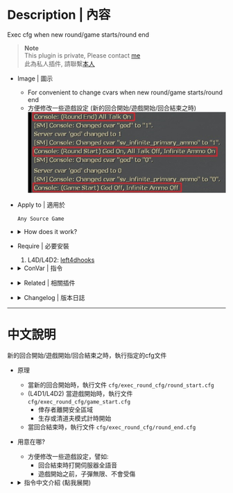# Description | 內容
Exec cfg when new round/game starts/round end

> __Note__ <br/>
This plugin is private, Please contact [me](https://github.com/fbef0102/Game-Private_Plugin#私人插件列表-private-plugins-list)<br/>
此為私人插件, 請聯繫[本人](https://github.com/fbef0102/Game-Private_Plugin#私人插件列表-private-plugins-list)

* Image | 圖示
	* For convenient to change cvars when new round/game starts/round end
	* 方便修改一些遊戲設定 (新的回合開始/遊戲開始/回合結束之時)
	<br/>![exec_round_cfg_1](image/exec_round_cfg_1.jpg)

* Apply to | 適用於
	```
	Any Source Game
	```

* <details><summary>How does it work?</summary>

	* Exec ```cfg/exec_round_cfg/round_start.cfg``` when new round starts
	* (L4D1/L4D2) Exec ```cfg/exec_round_cfg/game_start.cfg``` when game starts
		* Survivors leaving saferoom
		* Survival or Scavenge begins
	* Exec ```cfg/exec_round_cfg/round_end.cfg``` when round ends
	* For convenient to change game settigns, for example:
		* Turn on all talk when round end
		* Enable god mode and infinite ammo before game starts
</details>

* Require | 必要安裝
	1. L4D/L4D2: [left4dhooks](https://forums.alliedmods.net/showthread.php?t=321696)

* <details><summary>ConVar | 指令</summary>

	* cfg/sourcemod/exec_round_cfg.cfg
		```php
		// 0=Plugin off, 1=Plugin on.
		exec_round_cfg_enable "1"

		// File to execute when new round starts
		// file in cfg/exec_round_cfg folder
		exec_round_cfg_start_file "round_start.cfg"

		// Delay to execute file when new round starts
		exec_round_cfg_start_delay "1.5"

		// (L4D1/L4D2) File to execute when game starts (survivors leaving saferoom / survival or scavenge begins) 
		// file in cfg/exec_round_cfg folder
		exec_round_cfg_l4d_game_file "game_start.cfg"

		// (L4D1/L4D2) Delay to execute file when game starts(survivors leaving saferoom / survival or scavenge begins)
		exec_round_cfg_l4d_game_delay "0.1"

		// File to execute when round end
		// file in cfg/exec_round_cfg folder
		exec_round_cfg_end_file "round_end.cfg"

		// Delay to execute file when round end
		exec_round_cfg_end_delay "0.5"
		```
</details>

* <details><summary>Related | 相關插件</summary>

    1. [readyup](/L4D_插件/Server_伺服器/readyup): Ready-up plugin
        * 所有玩家準備才能開始遊戲的插件
</details>

* <details><summary>Changelog | 版本日誌</summary>

	* v1.0 (2024-9-７)
	    * Initial Release
</details>

- - - -
# 中文說明
新的回合開始/遊戲開始/回合結束之時，執行指定的cfg文件

* 原理
	* 當新的回合開始時，執行文件 ```cfg/exec_round_cfg/round_start.cfg```
	* (L4D1/L4D2) 當遊戲開始時，執行文件 ```cfg/exec_round_cfg/game_start.cfg``` 
		* 倖存者離開安全區域
		* 生存或清道夫模式計時開始
	* 當回合結束時，執行文件 ```cfg/exec_round_cfg/round_end.cfg```

* 用意在哪?
	* 方便修改一些遊戲設定，譬如:
		* 回合結束時打開伺服器全語音
		* 遊戲開始之前，子彈無限、不會受傷

* <details><summary>指令中文介紹 (點我展開)</summary>

	* cfg/sourcemod/exec_round_cfg.cfg
		```php
		// 0=關閉插件, 1=啟動插件
		exec_round_cfg_enable "1"

		// 回合開始時，執行的cfg文件名稱
		// 路徑位於 cfg/exec_round_cfg
		exec_round_cfg_start_file "round_start.cfg"

		// 回合開始時延遲執行文件的時間
		exec_round_cfg_start_delay "1.5"

		// (L4D1/L4D2) 遊戲開始時，執行的cfg文件名稱 (倖存者離開安全區域 / 生存或清道夫模式計時開始)
		// 路徑位於 cfg/exec_round_cfg
		exec_round_cfg_l4d_game_file "game_start.cfg"

		// (L4D1/L4D2) 遊戲開始時延遲執行文件的時間 (倖存者離開安全區域 / 生存或清道夫模式計時開始)
		exec_round_cfg_l4d_game_delay "0.1"

		// 回合結束時，執行的cfg文件名稱
		// 路徑位於 cfg/exec_round_cfg
		exec_round_cfg_end_file "round_end.cfg"

		// 回合結束時延遲執行文件的時間
		exec_round_cfg_end_delay "0.5"
		```
</details>